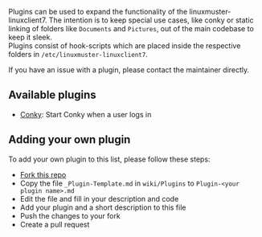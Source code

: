 Plugins can be used to expand the functionality of the linuxmuster-linuxclient7. The intention is to keep special use cases, like conky or static linking of folders like `Documents` and `Pictures`, out of the main codebase to keep it sleek.  
Plugins consist of hook-scripts which are placed inside the respective folders in `/etc/linuxmuster-linuxclient7`.

If you have an issue with a plugin, please contact the maintainer directly.

## Available plugins

- [Conky](Plugin-conky): Start Conky when a user logs in

## Adding your own plugin

To add your own plugin to this list, please follow these steps:
- [Fork this repo](https://github.com/linuxmuster/linuxmuster-linuxclient7/fork)
- Copy the file `_Plugin-Template.md` in `wiki/Plugins` to `Plugin-<your plugin name>.md`
- Edit the file and fill in your description and code
- Add your plugin and a short description to this file
- Push the changes to your fork
- Create a pull request